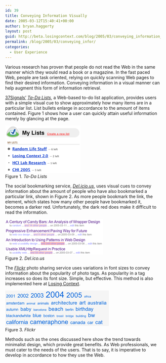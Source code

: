 ```yaml
---
id: 39
title: Conveying Information Visually
date: 2005-03-12T15:40:41+00:00
author: bryan.haggerty
layout: post
guid: http://beta.losingcontext.com/blog/2005/03/conveying_information_visually.php
permalink: /blog/2005/03/conveying_infor/
categories:
  - User Experience
---
```

Various research has proven that people do not read the Web in the same manner which they would read a book or a magazine. In the fast paced Web, people are task oriented, relying on quickly scanning Web pages to find their desired information. Conveying information in a visual manner can help augment this form of information retrieval.

[37Signals&#8217;](http://www.37signals.com/ "Visit 37Signals") [_Ta-Da Lists_](http://www.tadalist.com/), a Web-based to-do list application, provides users with a simple visual cue to show approximately how many items are in a particular list. List bullets enlarge in accordance to the amount of items contained. Figure 1 shows how a user can quickly attain useful information merely by glancing at the page.

<p class="figure-centered">
  <img src="/blog/wp-content/uploads/legacy/ta-da-lists-visual.gif" alt="Ta-Da List Screenshot" height="153" width="244" /><br /> Figure 1. <em>Ta-Da Lists</em>
</p>

The social bookmarking service, [_Del.icio.us_](http://del.icio.us), uses visual cues to convey information about the amount of people who have also bookmarked a particular link, shown in Figure 2. As more people bookmark the link, the element, which states how many other people have bookmarked it, becomes a darker red. Unfortunately, the dark red does make it difficult to read the information.

<p class="figure-centered">
  <img src="/blog/wp-content/uploads/legacy/delicious-links-visual.gif" alt="Delicious Links Screenshot" height="115" width="317" /><br /> Figure 2. <em>Del.ico.us</em>
</p>

The [_Flickr_](http://www.flickr.com) photo sharing service uses variations in font sizes to convey information about the popularity of photo tags. As popularity in a tag increases so does its font size. Simple, but effective. This method is also implemented here at [Losing Context](http://www.losingcontext.com).

<p class="figure-centered">
  <img src="/blog/wp-content/uploads/legacy/flickr-tags-visual.gif" alt="Flickr Screenshot" height="115" width="336" /><br /> Figure 3. <em>Flickr</em>
</p>

Methods such as the ones discussed here show the trend towards minimalist design, which provide great benefits. As Web professionals, we must cater to the needs of the users. That is to say, it is imperative to develop in accordance to how they use the Web.